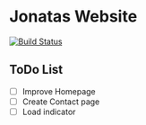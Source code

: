 Jonatas Website
===

[![Build Status](https://travis-ci.org/jonatasleon/jonatasleon.github.io.svg?branch=dev)](https://travis-ci.org/jonatasleon/jonatasleon.github.io)

## ToDo List

- [ ] Improve Homepage
- [ ] Create Contact page
- [ ] Load indicator

